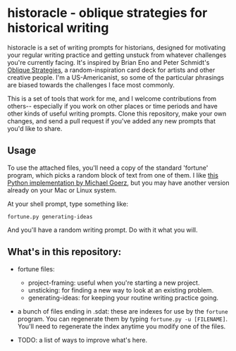 # historacle - oblique strategies for historical writing

historacle is a set of writing prompts for historians, designed for motivating your regular writing practice and getting unstuck from whatever challenges you're currently facing. It's inspired by Brian Eno and Peter Schmidt's [Oblique Strategies](http://www.rtqe.net/ObliqueStrategies/), a random-inspiration card deck for artists and other creative people. I'm a US-Americanist, so some of the particular phrasings are biased towards the challenges I face most commonly.

This is a set of tools that work for me, and I welcome contributions from others-- especially if you work on other places or time periods and have other kinds of useful writing prompts. Clone this repository, make your own changes, and send a pull request if you've added any new prompts that you'd like to share.

## Usage

To use the attached files, you'll need a copy of the standard 'fortune' program, which picks a random block of text from one of them. I like [this Python implementation by Michael Goerz](https://github.com/goerz/fortune.py), but you may have another version already on your Mac or Linux system.

At your shell prompt, type something like:

    fortune.py generating-ideas
    
And you'll have a random writing prompt. Do with it what you will.


## What's in this repository:

* fortune files:
    * project-framing: useful when you're starting a new project.
    * unsticking: for finding a new way to look at an existing problem.
    * generating-ideas: for keeping your routine writing practice going.
    
*  a bunch of files ending in .sdat: these are indexes for use by the `fortune` program. You can regenerate them  by typing `fortune.py -u [FILENAME]`. You'll need to regenerate the index anytime you modify one of the files.

* TODO: a list of ways to improve what's here.






